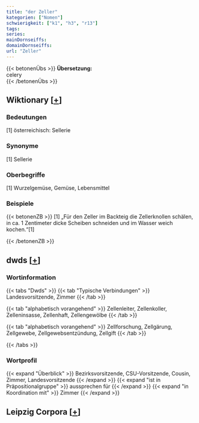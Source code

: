 ```yaml
---
title: "der Zeller"
kategorien: ["Nomen"]
schwierigkeit: ["k1", "h3", "r13"]
tags:
series:
mainDornseiffs:
domainDornseiffs:
url: "Zeller"
---
```


{{< betonenÜbs >}}
**Übersetzung:**  
celery  
{{< /betonenÜbs >}}

## Wiktionary [[+](https://de.wiktionary.org/wiki/Zeller)]

### Bedeutungen
[1] österreichisch: Sellerie  

### Synonyme
[1] Sellerie  

### Oberbegriffe
[1] Wurzelgemüse, Gemüse, Lebensmittel  

### Beispiele
{{< betonenZB >}}
[1] „Für den Zeller im Backteig die Zellerknollen schälen, in ca. 1 Zentimeter dicke Scheiben schneiden und im Wasser weich kochen.“[1]  

{{< /betonenZB >}}


## dwds [[+](https://www.dwds.de/wb/Zeller)]

### Wortinformation
{{< tabs "Dwds" >}}
{{< tab "Typische Verbindungen" >}}
Landesvorsitzende, Zimmer
{{< /tab >}}

{{< tab "alphabetisch vorangehend" >}}
Zellenleiter, Zellenkoller, Zelleninsasse, Zellenhaft, Zellengewölbe
{{< /tab >}}

{{< tab "alphabetisch vorangehend" >}}
Zellforschung, Zellgärung, Zellgewebe, Zellgewebsentzündung, Zellgift
{{< /tab >}}

{{< /tabs >}}

### Wortprofil
{{< expand "Überblick" >}} Bezirksvorsitzende, CSU-Vorsitzende, Cousin, Zimmer, Landesvorsitzende {{< /expand >}}
{{< expand "ist in Präpositionalgruppe" >}} aussprechen für {{< /expand >}}
{{< expand "in Koordination mit" >}} Zimmer {{< /expand >}}

## Leipzig Corpora [[+](https://corpora.uni-leipzig.de/en/res?word=Zeller&corpusId=deu_newscrawl-public_2018)]

